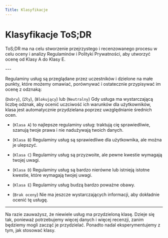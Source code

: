```yaml
---
Title: Klasyfikacje
---
```


# Klasyfikacje ToS;DR

ToS;DR ma na celu stworzenie przejrzystego i recenzowanego procesu w celu oceny i analizy Regulaminów i Polityki Prywatności, aby utworzyć ocenę od Klasy A do Klasy E.

---&#x20;

Regulaminy usług są przeglądane przez uczestników i dzielone na małe punkty, które możemy omawiać, porównywać i ostatecznie przypisywać im ocenę z odznaką:

(`Dobry`), (`Zły`), (`Blokujący`) lub (`Neutralny`)
Gdy usługa ma wystarczającą liczbę odznak, aby ocenić uczciwość ich warunków dla użytkowników, klasa jest automatycznie przydzielana poprzez uwzględnianie średnich ocen.

- (`Klasa A`) to najlepsze regulaminy usług: traktują cię sprawiedliwie, szanują twoje prawa i nie nadużywają twoich danych.

- (`Klasa B`) Regulaminy usług są sprawiedliwe dla użytkownika, ale można je ulepszyć.

- (`Klasa C`) Regulaminy usług są przyzwoite, ale pewne kwestie wymagają twojej uwagi.

- (`Klasa D`) Regulaminy usług są bardzo nierówne lub istnieją istotne kwestie, które wymagają twojej uwagi.

- (`Klasa E`) Regulaminy usług budzą bardzo poważne obawy.

- (`Brak oceny`) Nie ma jeszcze wystarczających informacji, aby dokładnie ocenić tę usługę.

---

Na razie zauważysz, że niewiele usług ma przydzieloną klasę. Dzieje się tak, ponieważ potrzebujemy więcej danych i więcej recenzji, zanim będziemy mogli zacząć je przydzielać. Ponadto nadal eksperymentujemy z tym, jak stosować klasy.
